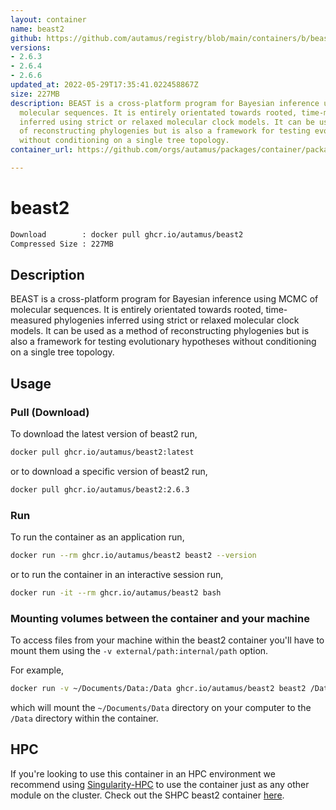 ```yaml
---
layout: container
name: beast2
github: https://github.com/autamus/registry/blob/main/containers/b/beast2/spack.yaml
versions:
- 2.6.3
- 2.6.4
- 2.6.6
updated_at: 2022-05-29T17:35:41.022458867Z
size: 227MB
description: BEAST is a cross-platform program for Bayesian inference using MCMC of
  molecular sequences. It is entirely orientated towards rooted, time-measured phylogenies
  inferred using strict or relaxed molecular clock models. It can be used as a method
  of reconstructing phylogenies but is also a framework for testing evolutionary hypotheses
  without conditioning on a single tree topology.
container_url: https://github.com/orgs/autamus/packages/container/package/beast2

---
```

# beast2
```bash 
Download        : docker pull ghcr.io/autamus/beast2
Compressed Size : 227MB
```

## Description
BEAST is a cross-platform program for Bayesian inference using MCMC of molecular sequences. It is entirely orientated towards rooted, time-measured phylogenies inferred using strict or relaxed molecular clock models. It can be used as a method of reconstructing phylogenies but is also a framework for testing evolutionary hypotheses without conditioning on a single tree topology.

## Usage
### Pull (Download)
To download the latest version of beast2 run,

```bash
docker pull ghcr.io/autamus/beast2:latest
```

or to download a specific version of beast2 run,

```bash
docker pull ghcr.io/autamus/beast2:2.6.3
```
### Run
To run the container as an application run,
```bash
docker run --rm ghcr.io/autamus/beast2 beast2 --version
```

or to run the container in an interactive session run,
```bash
docker run -it --rm ghcr.io/autamus/beast2 bash
```

### Mounting volumes between the container and your machine
To access files from your machine within the beast2 container you'll have to mount them using the `-v external/path:internal/path` option.

For example,
```bash
docker run -v ~/Documents/Data:/Data ghcr.io/autamus/beast2 beast2 /Data/myData.csv
```
which will mount the `~/Documents/Data` directory on your computer to the `/Data` directory within the container.

## HPC
If you're looking to use this container in an HPC environment we recommend using [Singularity-HPC](https://singularity-hpc.readthedocs.io) to use the container just as any other module on the cluster. Check out the SHPC beast2 container [here](https://singularityhub.github.io/singularity-hpc/r/ghcr.io-autamus-beast2/).
